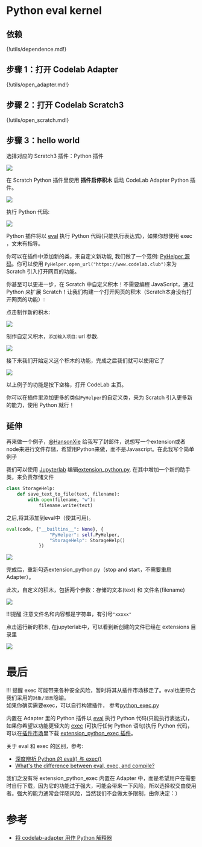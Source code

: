 # Python eval kernel

## 依赖

{!utils/dependence.md!}

## 步骤 1：打开 Codelab Adapter

{!utils/open_adapter.md!}

## 步骤 2：打开 Codelab Scratch3

{!utils/open_scratch.md!}

## 步骤 3：hello world

选择对应的 Scratch3 插件：Python 插件

![](/img/1cd2e68f21c8a9d46f3a77f246b2cb41.png)

在 Scratch Python 插件里使用 **插件启停积木** 启动 CodeLab Adapter Python 插件。

![](/img/0d02673f6b41e5682510700191d28888.png)

执行 Python 代码:

![](/img/be7dd34fa27a46d1d1a4bd0dd2d6f71e.png)

Python 插件将以 [eval](https://docs.python.org/zh-cn/3.7/library/functions.html#eval) 执行 Python 代码(只能执行表达式)，如果你想使用 exec ，文末有指导。

你可以在插件中添加新的类，来自定义新功能, 我们做了一个范例: [PyHelper 源码](https://github.com/CodeLabClub/codelab_adapter_extensions/blob/master/extensions_v3/extension_python.py#L18)。你可以使用 `PyHelper.open_url("https://www.codelab.club")`来为 Scratch 引入打开网页的功能。

你甚至可以更进一步，在 Scratch 中自定义积木！不需要编程 JavaScript，通过 Python 来扩展 Scratch！让我们构建一个打开网页的积木（Scratch本身没有打开网页的功能）:

点击制作新的积木:

![](/img/96e4ef0e81593944dbce7071bc81b828.png)

制作自定义积木，`添加输入项目`: url 参数.

![](/img/006c9f1b71307986b95d19ffea8c83e9.png)

接下来我们开始定义这个积木的功能，完成之后我们就可以使用它了

![](/img/3934f415f497c5080c7102cd6df3cb89.png)

以上例子的功能是按下空格，打开 CodeLab 主页。

你可以在插件里添加更多的类似`PyHelper`的自定义类，来为 Scratch 引入更多新的能力，使用 Python 就行！

## 延伸

再来做一个例子，[@HansonXie](http://www.concentric-circle.com/author/admin/) 给我写了封邮件，说想写一个extension或者node来进行文件存储，希望用Python来做，而不是Javascript。在此我写个简单例子

我们可以使用 [Jupyterlab](/extension_guide/jupyterlab/) 编辑[extension_python.py](https://github.com/CodeLabClub/codelab_adapter_extensions/blob/master/extensions_v3/extension_python.py). 在其中增加一个新的助手类，来负责存储文件

```python
class StorageHelp:
    def save_text_to_file(text, filename):
        with open(filename, "w"):
            filename.write(text)

```

之后,将其添加到eval中（使其可用)。

```python
eval(code, {"__builtins__": None}, {
                "PyHelper": self.PyHelper,
                "StorageHelp": StorageHelp()
            })
```

![](/img/262902f683ac487805e57536b8514dcb.png)

完成后，重新勾选extension_python.py（stop and start，不需要重启 Adapter）。

此次，自定义的积木，包括两个参数：存储的文本(text) 和 文件名(filename)

![](/img/53b39ca6689c28684215713de1410341.png)

!!!提醒
    注意文件名和内容都是字符串，有引号`"xxxxx"`

点击运行新的积木, 在jupyterlab中，可以看到新创建的文件已经在 extensions 目录里

![](/img/0a58a769497bdd4cacb5e93acca88014.png)

# 最后
!!! 提醒
    exec 可能带来各种安全风险，暂时将其从插件市场移走了。eval也更符合我们采用的`对象/消息`隐喻。  
    如果你确实需要exec，可以自行构建插件， 参考[python_exec.py](https://github.com/CodeLabClub/codelab_adapter_extensions/blob/master/extensions_v3/python_exec.py)

内置在 Adapter 里的 Python 插件以 [eval](https://docs.python.org/zh-cn/3.7/library/functions.html#eval) 执行 Python 代码(只能执行表达式)，如果你希望以功能更轻大的 [exec](https://docs.python.org/zh-cn/3.7/library/functions.html#exec) (可执行任何 Python 语句)执行 Python 代码，可以在[插件市场](/extension_guide/extension_market/)里下载 [extension_python_exec 插件](/extension_guide/python_exec/)。

关于 eval 和 exec 的区别，参考:

-   [深度辨析 Python 的 eval() 与 exec()](https://juejin.im/post/5c97885b6fb9a070c11f929e)
-   [What's the difference between eval, exec, and compile?](https://stackoverflow.com/questions/2220699/whats-the-difference-between-eval-exec-and-compile)

我们之没有将 extension_python_exec 内置在 Adapter 中，而是希望用户在需要时自行下载，因为它的功能过于强大，可能会带来一下风险，所以选择权交由使用者。强大的能力通常会伴随风险，当然我们不会做太多限制，由你决定：）


# 参考

-   [将 codelab-adapter 用作 Python 解释器](https://blog.just4fun.site/scratch3-adapter-as-python-interpreter.html)

<!--
-   [使用 Scratch 3.0 制作幻灯片](https://blog.just4fun.site/scratch3-adapter-presentation.html)。

-->
